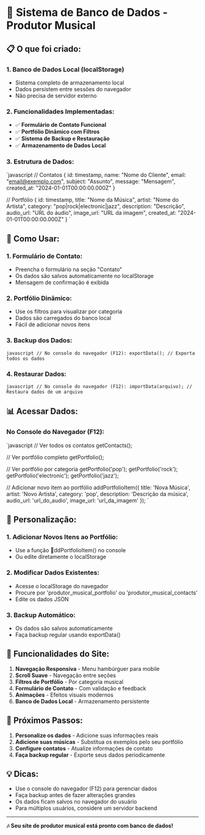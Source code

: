﻿# 🎵 Sistema de Banco de Dados - Produtor Musical

## 📋 O que foi criado:

### 1. **Banco de Dados Local (localStorage)**
- Sistema completo de armazenamento local
- Dados persistem entre sessões do navegador
- Não precisa de servidor externo

### 2. **Funcionalidades Implementadas:**
- ✅ **Formulário de Contato Funcional**
- ✅ **Portfólio Dinâmico com Filtros**
- ✅ **Sistema de Backup e Restauração**
- ✅ **Armazenamento de Dados Local**

### 3. **Estrutura de Dados:**
`javascript
// Contatos
{
  id: timestamp,
  name: "Nome do Cliente",
  email: "email@exemplo.com",
  subject: "Assunto",
  message: "Mensagem",
  created_at: "2024-01-01T00:00:00.000Z"
}

// Portfólio
{
  id: timestamp,
  title: "Nome da Música",
  artist: "Nome do Artista",
  category: "pop|rock|electronic|jazz",
  description: "Descrição",
  audio_url: "URL do áudio",
  image_url: "URL da imagem",
  created_at: "2024-01-01T00:00:00.000Z"
}
`

## 🚀 Como Usar:

### **1. Formulário de Contato:**
- Preencha o formulário na seção "Contato"
- Os dados são salvos automaticamente no localStorage
- Mensagem de confirmação é exibida

### **2. Portfólio Dinâmico:**
- Use os filtros para visualizar por categoria
- Dados são carregados do banco local
- Fácil de adicionar novos itens

### **3. Backup dos Dados:**
`javascript
// No console do navegador (F12):
exportData(); // Exporta todos os dados
`

### **4. Restaurar Dados:**
`javascript
// No console do navegador (F12):
importData(arquivo); // Restaura dados de um arquivo
`

## 📊 Acessar Dados:

### **No Console do Navegador (F12):**
`javascript
// Ver todos os contatos
getContacts();

// Ver portfólio completo
getPortfolio();

// Ver portfólio por categoria
getPortfolio('pop');
getPortfolio('rock');
getPortfolio('electronic');
getPortfolio('jazz');

// Adicionar novo item ao portfólio
addPortfolioItem({
  title: 'Nova Música',
  artist: 'Novo Artista',
  category: 'pop',
  description: 'Descrição da música',
  audio_url: 'url_do_audio',
  image_url: 'url_da_imagem'
});
`

## 🔧 Personalização:

### **1. Adicionar Novos Itens ao Portfólio:**
- Use a função ddPortfolioItem() no console
- Ou edite diretamente o localStorage

### **2. Modificar Dados Existentes:**
- Acesse o localStorage do navegador
- Procure por 'produtor_musical_portfolio' ou 'produtor_musical_contacts'
- Edite os dados JSON

### **3. Backup Automático:**
- Os dados são salvos automaticamente
- Faça backup regular usando exportData()

## 📱 Funcionalidades do Site:

1. **Navegação Responsiva** - Menu hambúrguer para mobile
2. **Scroll Suave** - Navegação entre seções
3. **Filtros de Portfólio** - Por categoria musical
4. **Formulário de Contato** - Com validação e feedback
5. **Animações** - Efeitos visuais modernos
6. **Banco de Dados Local** - Armazenamento persistente

## 🎯 Próximos Passos:

1. **Personalize os dados** - Adicione suas informações reais
2. **Adicione suas músicas** - Substitua os exemplos pelo seu portfólio
3. **Configure contatos** - Atualize informações de contato
4. **Faça backup regular** - Exporte seus dados periodicamente

## 💡 Dicas:

- Use o console do navegador (F12) para gerenciar dados
- Faça backup antes de fazer alterações grandes
- Os dados ficam salvos no navegador do usuário
- Para múltiplos usuários, considere um servidor backend

---
**🎶 Seu site de produtor musical está pronto com banco de dados!**
